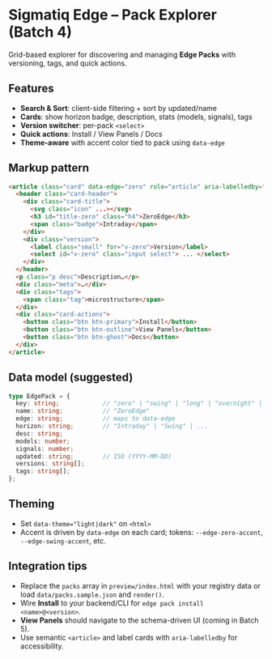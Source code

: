# Sigmatiq Edge – Pack Explorer (Batch 4)

Grid-based explorer for discovering and managing **Edge Packs** with versioning, tags, and quick actions.

## Features
- **Search & Sort**: client-side filtering + sort by updated/name
- **Cards**: show horizon badge, description, stats (models, signals), tags
- **Version switcher**: per-pack `<select>`
- **Quick actions**: Install / View Panels / Docs
- **Theme-aware** with accent color tied to pack using `data-edge`

## Markup pattern
```html
<article class="card" data-edge="zero" role="article" aria-labelledby="title-zero">
  <header class="card-header">
    <div class="card-title">
      <svg class="icon" ...></svg>
      <h3 id="title-zero" class="h4">ZeroEdge</h3>
      <span class="badge">Intraday</span>
    </div>
    <div class="version">
      <label class="small" for="v-zero">Version</label>
      <select id="v-zero" class="input select"> ... </select>
    </div>
  </header>
  <p class="p desc">Description…</p>
  <div class="meta">…</div>
  <div class="tags">
    <span class="tag">microstructure</span>
  </div>
  <div class="card-actions">
    <button class="btn btn-primary">Install</button>
    <button class="btn btn-outline">View Panels</button>
    <button class="btn btn-ghost">Docs</button>
  </div>
</article>
```

## Data model (suggested)
```ts
type EdgePack = {
  key: string;            // "zero" | "swing" | "long" | "overnight" | "custom"
  name: string;           // "ZeroEdge"
  edge: string;           // maps to data-edge
  horizon: string;        // "Intraday" | "Swing" | ...
  desc: string;
  models: number;
  signals: number;
  updated: string;        // ISO (YYYY-MM-DD)
  versions: string[];
  tags: string[];
};
```

## Theming
- Set `data-theme="light|dark"` on `<html>`
- Accent is driven by `data-edge` on each card; tokens: `--edge-zero-accent`, `--edge-swing-accent`, etc.

## Integration tips
- Replace the `packs` array in `preview/index.html` with your registry data or load `data/packs.sample.json` and `render()`.
- Wire **Install** to your backend/CLI for `edge pack install <name>@<version>`.
- **View Panels** should navigate to the schema-driven UI (coming in Batch 5).
- Use semantic `<article>` and label cards with `aria-labelledby` for accessibility.